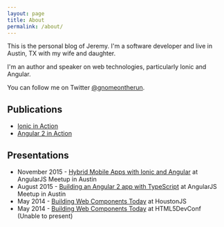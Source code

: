 ```yaml
---
layout: page
title: About
permalink: /about/
---
```


This is the personal blog of Jeremy. I'm a software developer and live in Austin, TX with my wife and daughter.

I'm an author and speaker on web technologies, particularly Ionic and Angular.

You can follow me on Twitter [@gnomeontherun](https://twitter.com/gnomeontherun).

## Publications

* [Ionic in Action](https://www.manning.com/books/ionic-in-action?a_aid=ionicinaction)
* [Angular 2 in Action](https://www.manning.com/books/angular2-in-action?a_aid=ionicinaction)

## Presentations

* November 2015 - [Hybrid Mobile Apps with Ionic and Angular](http://www.meetup.com/AngularJS/events/224925897/) at AngularJS Meetup in Austin
* August 2015 - [Building an Angular 2 app with TypeScript](http://www.meetup.com/AngularJS/events/224748092/) at AngularJS Meetup in Austin
* May 2014 - [Building Web Components Today](http://www.meetup.com/houston-js/events/181726492/) at HoustonJS
* May 2014 - [Building Web Components Today](http://html5devconf.com/speakers/jeremy_wilken.html) at HTML5DevConf (Unable to present)
